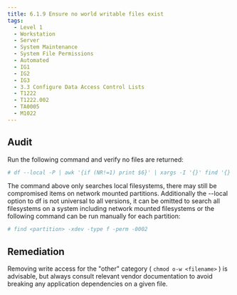 ```yaml
---
title: 6.1.9 Ensure no world writable files exist
tags:
  - Level 1
  - Workstation
  - Server
  - System Maintenance
  - System File Permissions
  - Automated
  - IG1
  - IG2
  - IG3
  - 3.3 Configure Data Access Control Lists
  - T1222
  - T1222.002
  - TA0005
  - M1022
---
```


## Audit
Run the following command and verify no files are returned:
```bash
# df --local -P | awk '{if (NR!=1) print $6}' | xargs -I '{}' find '{}' -xdev -type f -perm -0002
```

The command above only searches local filesystems, there may still be compromised items on network mounted partitions. Additionally the --local option to df is not universal to all versions, it can be omitted to search all filesystems on a system including network mounted filesystems or the following command can be run manually for each partition:
```bash
# find <partition> -xdev -type f -perm -0002
```

## Remediation
Removing write access for the "other" category ( ``chmod o-w <filename>`` ) is advisable, but always consult relevant vendor documentation to avoid breaking any application dependencies on a given file.
